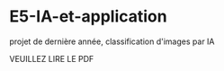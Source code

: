 # E5-IA-et-application
projet de dernière année, classification d'images par IA

VEUILLEZ LIRE LE PDF
